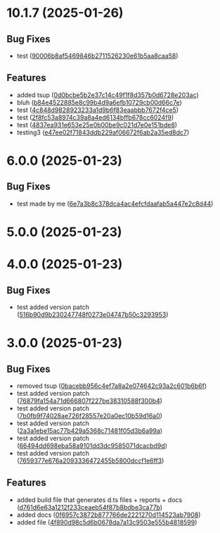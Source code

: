 
# 10.1.7 (2025-01-26)

## Bug Fixes

- test ([90006b8af5469846b2711526230e61b5aa8caa58](https://github.com/<owner>/<repo>/commit/90006b8af5469846b2711526230e61b5aa8caa58))

## Features

- added tsup ([0d0bcbe5b2e37c14c49f1f8d357b0d6728e203ac](https://github.com/<owner>/<repo>/commit/0d0bcbe5b2e37c14c49f1f8d357b0d6728e203ac))
- bluh ([b84e4522885e8c99b4d9a6efb10729cb00d66c7e](https://github.com/<owner>/<repo>/commit/b84e4522885e8c99b4d9a6efb10729cb00d66c7e))
- test ([4c848d9828923233a1d9b6f83eaabbb7672f4ce5](https://github.com/<owner>/<repo>/commit/4c848d9828923233a1d9b6f83eaabbb7672f4ce5))
- test ([2f8fc53a8974c39a8a4ed6134bffb678cc6024f9](https://github.com/<owner>/<repo>/commit/2f8fc53a8974c39a8a4ed6134bffb678cc6024f9))
- test ([4837ea931e653e25e0b00be9c021d7e0e151bde8](https://github.com/<owner>/<repo>/commit/4837ea931e653e25e0b00be9c021d7e0e151bde8))
- testing3 ([e47ee02f71843ddb229af06672f6ab2a35ed8dc7](https://github.com/<owner>/<repo>/commit/e47ee02f71843ddb229af06672f6ab2a35ed8dc7))

    
# 6.0.0 (2025-01-23)

## Bug Fixes

- test made by me ([6e7a3b8c378dca4ac4efcfdaafab5a447e2c8d44](https://github.com/<owner>/<repo>/commit/6e7a3b8c378dca4ac4efcfdaafab5a447e2c8d44))

    
# 5.0.0 (2025-01-23)

    
# 4.0.0 (2025-01-23)

## Bug Fixes

- test added version patch ([516b90d9b230247748f0273e04747b50c3293953](https://github.com/<owner>/<repo>/commit/516b90d9b230247748f0273e04747b50c3293953))

    
# 3.0.0 (2025-01-23)

## Bug Fixes

- removed tsup ([0bacebb956c4ef7a8a2e074642c93a2c601b6b6f](https://github.com/<owner>/<repo>/commit/0bacebb956c4ef7a8a2e074642c93a2c601b6b6f))
- test added version patch ([76879fa154a71d666807f227be38310588f300b4](https://github.com/<owner>/<repo>/commit/76879fa154a71d666807f227be38310588f300b4))
- test added version patch ([7b0fb9f74028ae726f28557e20a0ec10b59d16a0](https://github.com/<owner>/<repo>/commit/7b0fb9f74028ae726f28557e20a0ec10b59d16a0))
- test added version patch ([2a3a1ebe15ac77b429a5368c71481f05d3b6a99a](https://github.com/<owner>/<repo>/commit/2a3a1ebe15ac77b429a5368c71481f05d3b6a99a))
- test added version patch ([66494dd698eba58a9101dd3dc9585071dcacbd9d](https://github.com/<owner>/<repo>/commit/66494dd698eba58a9101dd3dc9585071dcacbd9d))
- test added version patch ([7659377e676a2093336472455b5800dccf1e6ff3](https://github.com/<owner>/<repo>/commit/7659377e676a2093336472455b5800dccf1e6ff3))

## Features

- added build file that generates d.ts files + reports + docs ([d761d6e63a1212f233ceaeb54f87b8bdbe3ca77b](https://github.com/<owner>/<repo>/commit/d761d6e63a1212f233ceaeb54f87b8bdbe3ca77b))
- added docs ([0f6957c3872b877766de2221270d114523ab7908](https://github.com/<owner>/<repo>/commit/0f6957c3872b877766de2221270d114523ab7908))
- added file ([4f890d98c5d6b0678da7a13c9503e555b4818599](https://github.com/<owner>/<repo>/commit/4f890d98c5d6b0678da7a13c9503e555b4818599))

    